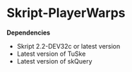# Skript-PlayerWarps
**Dependencies**
- Skript 2.2-DEV32c or latest version
- Latest version of TuSke
- Latest version of skQuery
